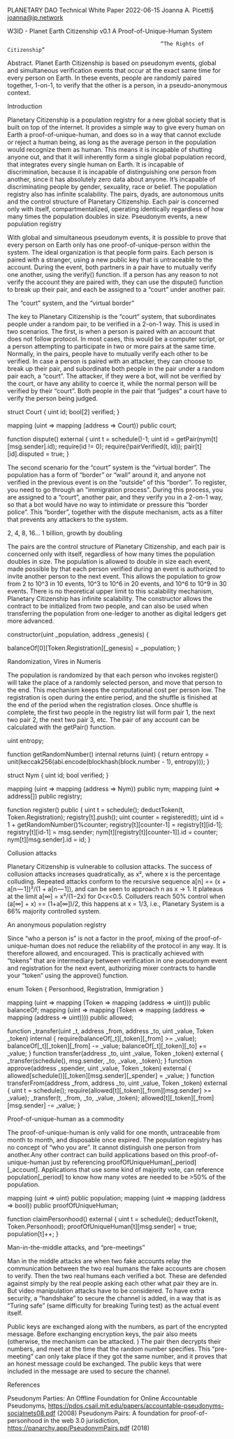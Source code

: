 PLANETARY DAO
Technical White Paper 
2022-06-15
 Joanna A. Picetti§  joanna@jp.network


W3ID - Planet Earth Citizenship v0.1 
A Proof-of-Unique-Human System
                                                    
                                                     “The Rights of Citizenship”
Abstract. Planet Earth Citizenship is based on pseudonym events, global and simultaneous verification events that occur at the exact same time for every person on Earth. In these events, people are randomly paired together, 1-on-1, to verify that the other is a person, in a pseudo-anonymous context. 


Introduction 

Planetary Citizenship is a population registry for a new global society that is built on top of the internet. It provides a simple way to give every human on Earth a proof-of-unique-human, and does so in a way that cannot exclude or reject a human being, as long as the average person in the population would recognize them as human. This means it is incapable of shutting anyone out, and that it will inherently form a single global population record, that integrates every single human on Earth. It is incapable of discrimination, because it is incapable of distinguishing one person from another, since it has absolutely zero data about anyone. It’s incapable of discriminating people by gender, sexuality, race or belief. The population registry also has infinite scalability. The pairs, dyads, are autonomous units and the control structure of Planetary Citizenship. Each pair is concerned only with itself, compartmentalized, operating identically regardless of how many times the population doubles in size. 
Pseudonym events, a new population registry

With global and simultaneous pseudonym events, it is possible to prove that every person on Earth only has one proof-of-unique-person within the system. The ideal organization is that people form pairs. Each person is paired with a stranger, using a new public key that is untraceable to the account.  During the event, both partners in a pair have to mutually verify one another, using the verify() function. If a person has any reason to not verify the account they are paired with, they can use the dispute() function to break up their pair, and each be assigned to a “court” under another pair.



The “court” system, and the “virtual border”

The key to Planetary Citizenship is the “court” system, that subordinates people under a random pair, to be verified in a 2-on-1 way. This is used in two scenarios. The first, is when a person is paired with an account that does not follow protocol. In most cases, this would be a computer script, or a person attempting to participate in two or more pairs at the same time. Normally, in the pairs, people have to mutually verify each other to be verified. In case a person is paired with an attacker, they can choose to break up their pair, and subordinate both people in the pair under a random pair each, a “court”. The attacker, if they were a bot, will not be verified by the court, or have any ability to coerce it, while the normal person will be verified by their “court”. Both people in the pair that “judges” a court have to verify the person being judged.

struct Court { uint id; bool[2] verified; }

mapping (uint => mapping (address => Court)) public court;

function dispute() external {
uint t = schedule()-1;
uint id = getPair(nym[t][msg.sender].id);
require(id != 0);
require(!pairVerified(t, id));
pair[t][id].disputed = true;
}

The second scenario for the “court” system is the “virtual border”. The population has a form of “border” or “wall” around it, and anyone not verified in the previous event is on the “outside” of this “border”. To register, you need to go through an "immigration process". During this process, you are assigned to a “court”, another pair, and they verify you in a 2-on-1 way, so that a bot would have no way to intimidate or pressure this “border police”. This “border”, together with the dispute mechanism, acts as a filter that prevents any attackers to the system.


2, 4, 8, 16… 1 billion, growth by doubling

The pairs are the control structure of Planetary Citizenship, and each pair is concerned only with itself, regardless of how many times the population doubles in size. The population is allowed to double in size each event, made possible by that each person verified during an event is authorized to invite another person to the next event. This allows the population to grow from 2 to 10^3 in 10 events, 10^3 to 10^6 in 20 events, and 10^6 to 10^9 in 30 events.
There is no theoretical upper limit to this scalability mechanism, Planetary Citizenship has infinite scalability. The constructor allows the contract to be initialized from two people, and can also be used when transferring the population from one-ledger to another as digital ledgers get more advanced.

constructor(uint _population, address _genesis) {

   balanceOf[0][Token.Registration][_genesis] = _population;
}


Randomization, Vires in Numeris

The population is randomized by that each person who invokes register() will take the place of a randomly selected person, and move that person to the end. This mechanism keeps the computational cost per person low. The registration is open during the entire period, and the shuffle is finished at the end of the period when the registration closes. Once shuffle is complete, the first two people in the registry list will form pair 1, the next two pair 2, the next two pair 3, etc. The pair of any account can be calculated with the getPair() function.


uint entropy;

function getRandomNumber() internal returns (uint) {
return entropy = unit(keccak256(abi.encode(blockhash(block.number - 1), entropy)));
}

struct Nym { uint id; bool verified; }

mapping (uint => mapping (address => Nym)) public nym;
mapping (uint => address[]) public registry;

function register() public {
uint t = schedule();
deductToken(t, Token.Registration);
registry[t].push();
uint counter = registered(t);
uint id = 1 + getRandomNumber()%counter;
registry[t][counter-1] = registry[t][id-1];
registry[t][id-1] = msg.sender;
nym[t][registry[t][counter-1]].id = counter;
nym[t][msg.sender].id = id;
}



Collusion attacks

Planetary Citizenship is vulnerable to collusion attacks. The success of collusion attacks increases quadratically, as x², where x is the percentage colluding. Repeated attacks conform to the recursive sequence a[n] == (x + a[n — 1])²/(1 + a[n — 1]), and can be seen to approach n as x -> 1. It plateaus at the limit a[∞] = x²/(1−2x) for 0<x<0.5. Colluders reach 50% control when (a[∞] + x) == (1+a[∞])/2, this happens at x = 1/3, i.e., Planetary System is a 66% majority controlled system.



An anonymous population registry

Since “who a person is” is not a factor in the proof, mixing of the proof-of-unique-human does not reduce the reliability of the protocol in any way. It is therefore allowed, and encouraged. This is practically achieved with “tokens” that are intermediary between verification in one pseudonym event and registration for the next event, authorizing mixer contracts to handle your “token” using the approve() function.


enum Token { Personhood, Registration, Immigration }

mapping (uint => mapping (Token => mapping (address => uint))) public balanceOf;
mapping (uint => mapping (Token => mapping (address => mapping (address => uint)))) public allowed;

function _transfer(uint _t, address _from, address _to, uint _value, Token _token) internal {
require(balanceOf[_t][_token][_from] >= _value);
balanceOf[_t][_token][_from] -= _value;
balanceOf[_t][_token][_to] += _value;
}
function transfer(address _to, uint _value, Token _token) external {
_transfer(schedule(), msg.sender, _to, _value, _token);
}
function approve(address _spender, uint _value, Token _token) external {
allowed[schedule()][_token][msg.sender][_spender] = _value;
}
function transferFrom(address _from, address _to, uint _value, Token _token) external {
uint t = schedule();
require(allowed[t][_token][_from][msg.sender] >= _value);
_transfer(t, _from, _to, _value, _token);
allowed[t][_token][_from][msg.sender] -= _value;
}


Proof-of-unique-human as a commodity

The proof-of-unique-human is only valid for one month, untraceable from month to month, and disposable once expired. The population registry has no concept of “who you are”. It cannot distinguish one person from another.Any other contract can build applications based on this proof-of-unique-human just by referencing proofOfUniqueHuman[_period][_account]. Applications that use some kind of majority vote, can reference population[_period] to know how many votes are needed to be >50% of the population.

mapping (uint => uint) public population;
mapping (uint => mapping (address => bool)) public proofOfUniqueHuman;

function claimPersonhood() external {
uint t = schedule();
deductToken(t, Token.Personhood);
proofOfUniqueHuman[t][msg.sender] = true;
population[t]++;
}


Man-in-the-middle attacks, and “pre-meetings”

Man in the middle attacks are when two fake accounts relay the communication between the two real humans the fake accounts are chosen to verify. Then the two real humans each verified a bot. These are defended against simply by the real people asking each other what pair they are in. But video manipulation attacks have to be considered. To have extra security, a “handshake” to secure the channel is added, in a way that is as “Turing safe” (same difficulty for breaking Turing test) as the actual event itself. 


Public keys are exchanged along with the numbers, as part of the encrypted message. Before exchanging encryption keys, the pair also meets (otherwise, the mechanism can be attacked. ) The pair then decrypts their numbers, and meet at the time that the random number specifies. This “pre-meeting” can only take place if they got the same number, and it proves that an honest message could be exchanged. The public keys that were included in the message are used to secure the channel.






















References

Pseudonym Parties: An Offline Foundation for Online Accountable Pseudonyms,
https://pdos.csail.mit.edu/papers/accountable-pseudonyms-socialnets08.pdf (2008)
Pseudonym Pairs: A foundation for proof-of-personhood in the web 3.0 jurisdiction,
https://panarchy.app/PseudonymPairs.pdf (2018)




